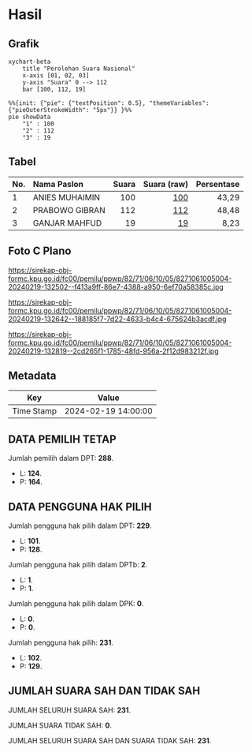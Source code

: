 # Hasil

## Grafik

```mermaid
xychart-beta
    title "Perolehan Suara Nasional"
    x-axis [01, 02, 03]
    y-axis "Suara" 0 --> 112
    bar [100, 112, 19]
```

```mermaid
%%{init: {"pie": {"textPosition": 0.5}, "themeVariables": {"pieOuterStrokeWidth": "5px"}} }%%
pie showData
    "1" : 100
    "2" : 112
    "3" : 19
```

## Tabel

| No. | Nama Paslon    | Suara | Suara (raw) | Persentase |
|:--- |:-------------- | -----:| -----------:| ----------:|
| 1   | ANIES MUHAIMIN | 100   | [100][p-1]  | 43,29      |
| 2   | PRABOWO GIBRAN | 112   | [112][p-2]  | 48,48      |
| 3   | GANJAR MAHFUD  | 19    | [19][p-3]   | 8,23       |


[p-1]: https://github.com/gigit-pemilu/pemilu-2024/blob/main/pilpres/hitung-suara/sub/82-maluku-utara/sub/71-kota-ternate/sub/06-kota-ternate-tengah/sub/1005-maliaro/sub/004-tps/sub/paslon-1.txt
[p-2]: https://github.com/gigit-pemilu/pemilu-2024/blob/main/pilpres/hitung-suara/sub/82-maluku-utara/sub/71-kota-ternate/sub/06-kota-ternate-tengah/sub/1005-maliaro/sub/004-tps/sub/paslon-2.txt
[p-3]: https://github.com/gigit-pemilu/pemilu-2024/blob/main/pilpres/hitung-suara/sub/82-maluku-utara/sub/71-kota-ternate/sub/06-kota-ternate-tengah/sub/1005-maliaro/sub/004-tps/sub/paslon-3.txt

## Foto C Plano

https://sirekap-obj-formc.kpu.go.id/fc00/pemilu/ppwp/82/71/06/10/05/8271061005004-20240219-132502--f413a9ff-86e7-4388-a950-6ef70a58385c.jpg

https://sirekap-obj-formc.kpu.go.id/fc00/pemilu/ppwp/82/71/06/10/05/8271061005004-20240219-132642--188185f7-7d22-4633-b4c4-675624b3acdf.jpg

https://sirekap-obj-formc.kpu.go.id/fc00/pemilu/ppwp/82/71/06/10/05/8271061005004-20240219-132819--2cd265f1-1785-48fd-956a-2f12d983212f.jpg


## Metadata

| Key        | Value               |
| ---------- | ------------------- |
| Time Stamp | 2024-02-19 14:00:00 |


## DATA PEMILIH TETAP

Jumlah pemilih dalam DPT: **288**.
 * L: **124**.
 * P: **164**.

## DATA PENGGUNA HAK PILIH

Jumlah pengguna hak pilih dalam DPT: **229**.
 * L: **101**.
 * P: **128**.

Jumlah pengguna hak pilih dalam DPTb: **2**.
 * L: **1**.
 * P: **1**.

Jumlah pengguna hak pilih dalam DPK: **0**.
 * L: **0**.
 * P: **0**.

Jumlah pengguna hak pilih: **231**.
 * L: **102**.
 * P: **129**.

## JUMLAH SUARA SAH DAN TIDAK SAH

JUMLAH SELURUH SUARA SAH: **231**.

JUMLAH SUARA TIDAK SAH: **0**.

JUMLAH SELURUH SUARA SAH DAN SUARA TIDAK SAH: **231**.


